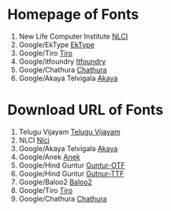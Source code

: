 # Homepage of Fonts

1. New Life Computer Institute [NLCI](https://github.com/nlci)
2. Google/EkType [EkType](https://ektype.in)
3. Google/Tiro [Tiro](http://www.tiro.com/)
4. Google/itfoundry [Itfoundry](http://indiantypefoundry.com/)
5. Google/Chathura [Chathura](https://github.com/appajid/Chathura)
6. Google/Akaya Telvigala [Akaya](https://github.com/vaishnavimurthy/Akaya-Telivigala)

# Download URL of Fonts

1. Telugu Vijayam [Telugu Vijayam](http://deb.debian.org/debian/pool/main/f/fonts-teluguvijayam/fonts-teluguvijayam_2.1.orig.tar.xz)
2. NLCI [Nlci](https://github.com/nlci/telu-font-nirmal/archive/4f2fa91/telu-font-nirmal-4f2fa91e4a8093487b8d7b23e2f6794b5a15745b.tar.gz)
3. Google/Akaya Telvigala [Akaya](https://github.com/vaishnavimurthy/Akaya-Telivigala/archive/93b31e4/akaya-telivala-93b31e45b69178ecfdb48981a5aa8a8b33bb0340.tar.gz)
4. Google/Anek [Anek](https://github.com/EkType/Anek/releases/download/1.000/Ek-Type-Anek-Variable-1.002.zip)
5. Google/Hind Guntur [Guntur-OTF](https://github.com/itfoundry/hind-guntur/archive/d1f95f8/hind-guntur-d1f95f8d9a6013297a6a63cc54e48e3885eb5813.tar.gz)
6. Google/Hind Guntur [Gutnur-TTF](https://fonts.google.com/specimen/Hind+Guntur/about?query=hind)
7. Google/Baloo2 [Baloo2](https://github.com/EkType/Baloo2/releases/download/1.640/Baloo2_1.640.zip)
8. Google/Tiro [Tiro](https://github.com/TiroTypeworks/Indigo/archive/c5f23cb/Tiro-c5f23cb391c99bb3e5c3308568c31319e2e7fbd1.tar.gz)
9. Google/Chathura [Chathura](https://github.com/appajid/Chathura/archive/f6944e3/chathura-f6944e361db05f2cb3a33356e54615f4cf754de8.tar.gz)
